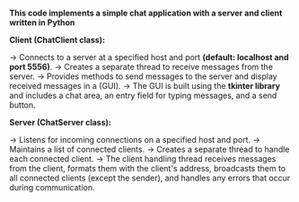 **This code implements a simple chat application with a server and client written in Python**

**Client (ChatClient class):**

->        Connects to a server at a specified host and port **(default: localhost and port 5556)**.
->        Creates a separate thread to receive messages from the server.
->        Provides methods to send messages to the server and display received messages in a (GUI).
->        The GUI is built using the **tkinter library** and includes a chat area, an entry field for typing messages, and a send button.

**Server (ChatServer class):**

->        Listens for incoming connections on a specified host and port.
->        Maintains a list of connected clients.
->        Creates a separate thread to handle each connected client.
->        The client handling thread receives messages from the client, formats them with the client's address, broadcasts them to all connected clients (except the sender), and handles any errors that occur during communication.
